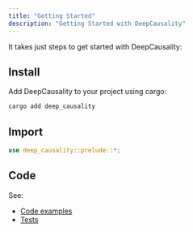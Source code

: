 ```yaml
---
title: "Getting Started"
description: "Getting Started with DeepCausality"
---
```


It takes just steps to get started with DeepCausality:


## Install

Add DeepCausality to your project using cargo: 

```bash
cargo add deep_causality
```

## Import

```rust
use deep_causality::prelude::*;
```

## Code

See:

* [Code examples](https://github.com/deepcausality-rs/deep_causality/tree/main/deep_causality/examples)
* [Tests](https://github.com/deepcausality-rs/deep_causality/tree/main/deep_causality/tests)